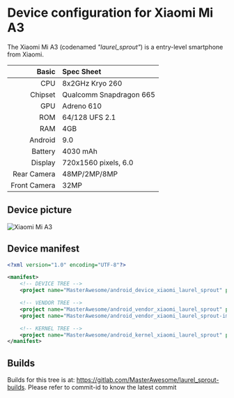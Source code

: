 Device configuration for Xiaomi Mi A3
=========================================

The Xiaomi Mi A3 (codenamed _"laurel_sprout"_) is a entry-level smartphone from Xiaomi.

Basic   | Spec Sheet
-------:|:----------
CPU     | 8x2GHz Kryo 260
Chipset | Qualcomm Snapdragon 665
GPU     | Adreno 610
ROM     | 64/128 UFS 2.1
RAM     | 4GB
Android | 9.0
Battery | 4030 mAh
Display | 720x1560 pixels, 6.0
Rear Camera  | 48MP/2MP/8MP
Front Camera | 32MP

## Device picture
![Xiaomi Mi A3](https://i01.appmifile.com/webfile/globalimg/products/pc/mi-a3/MIA3_02.jpg "Xiaomi Mi A3")

## Device manifest

```xml
<?xml version="1.0" encoding="UTF-8"?>

<manifest>
	<!-- DEVICE TREE -->
	<project name="MasterAwesome/android_device_xiaomi_laurel_sprout" path="device/xiaomi/laurel_sprout" remote="github" />

	<!-- VENDOR TREE -->
	<project name="MasterAwesome/android_vendor_xiaomi_laurel_sprout" path="vendor/xiaomi/laurel_sprout" remote="github" />
	<project name="MasterAwesome/android_vendor_xiaomi_laurel_sprout-images" path="vendor/xiaomi/laurel_sprout-images" remote="github" />

	<!-- KERNEL TREE -->
	<project name="MasterAwesome/android_kernel_xiaomi_laurel_sprout" path="kernel/xiaomi/laurel_sprout" remote="github" />
</manifest>
```

## Builds
Builds for this tree is at: https://gitlab.com/MasterAwesome/laurel_sprout-builds. Please refer to commit-id to know the latest commit
